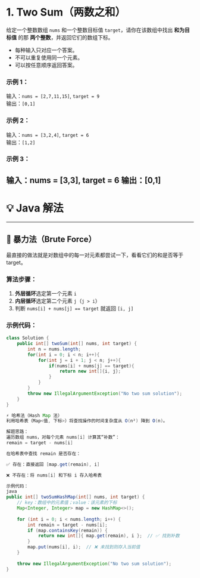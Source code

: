 # 1. Two Sum（两数之和）
给定一个整数数组 `nums` 和一个整数目标值 `target`，请你在该数组中找出 **和为目标值** 的那 **两个整数**，并返回它们的数组下标。

- 每种输入只对应一个答案。
- 不可以重复使用同一个元素。
- 可以按任意顺序返回答案。

### 示例 1：
输入：`nums = [2,7,11,15]`, `target = 9`  
输出：`[0,1]`  

### 示例 2：
输入：`nums = [3,2,4]`, `target = 6`  
输出：`[1,2]`  

### 示例 3：
输入：nums = [3,3], target = 6
输出：[0,1]
---

# 💡 Java 解法

---

## 🚩 暴力法（Brute Force）

最直接的做法就是对数组中的每一对元素都尝试一下，看看它们的和是否等于 target。

### 算法步骤：
1. **外层循环**选定第一个元素 `i`  
2. **内层循环**选定第二个元素 `j`（`j > i`）  
3. 判断 `nums[i] + nums[j] == target` 就返回 `[i, j]`  

### 示例代码：
```java
class Solution {
    public int[] twoSum(int[] nums, int target) {
        int n = nums.length;
        for(int i = 0; i < n; i++){
            for(int j = i + 1; j < n; j++){
                if(nums[i] + nums[j] == target){
                    return new int[]{i, j};
                }
            }
        }
        throw new IllegalArgumentException("No two sum solution");
    }
}

⚡ 哈希法（Hash Map 法）
利用哈希表（Map<值, 下标>）将查找操作的时间复杂度从 O(n²) 降到 O(n)。

解题思路：
遍历数组 nums，对每个元素 nums[i] 计算其“补数”：
remain = target - nums[i]

在哈希表中查找 remain 是否存在：

✅ 存在：直接返回 [map.get(remain), i]

❌ 不存在：将 nums[i] 和下标 i 存入哈希表

示例代码：
java
public int[] twoSumHashMap(int[] nums, int target) {
    // key：数组中的元素值；value：该元素的下标
    Map<Integer, Integer> map = new HashMap<>();
    
    for (int i = 0; i < nums.length; i++) {
        int remain = target - nums[i];
        if (map.containsKey(remain)) {
            return new int[]{ map.get(remain), i };  // ✅ 找到补数
        }
        map.put(nums[i], i);  // ❌ 未找到则存入当前值
    }
    
    throw new IllegalArgumentException("No two sum solution");
}